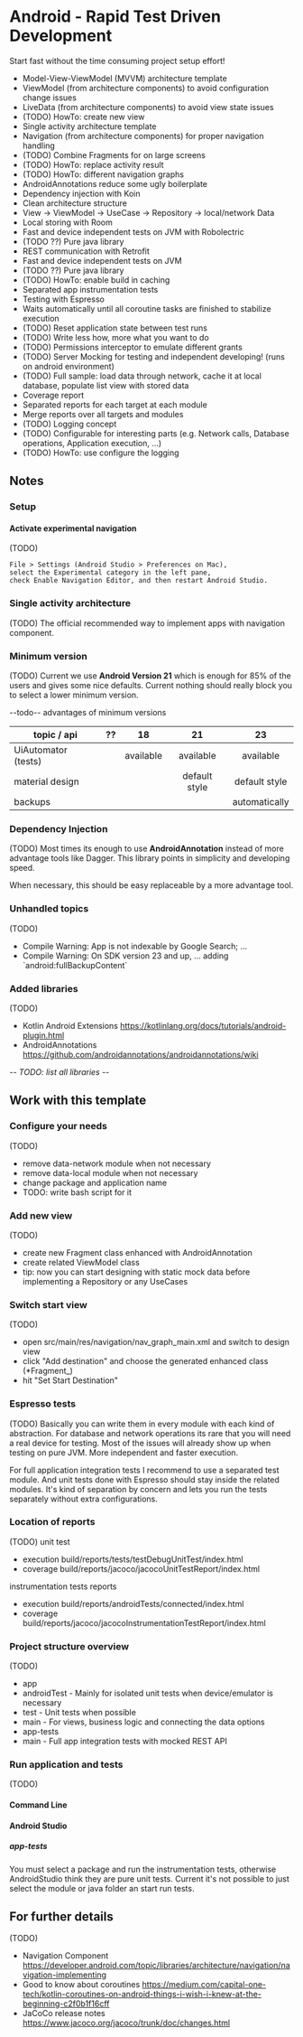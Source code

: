 # Android - Rapid Test Driven Development

Start fast without the time consuming project setup effort!

* Model-View-ViewModel (MVVM) architecture template
 * ViewModel (from architecture components) to avoid configuration change issues
 * LiveData (from architecture components) to avoid view state issues
 * (TODO) HowTo: create new view
* Single activity architecture template
 * Navigation (from architecture components) for proper navigation handling
 * (TODO) Combine Fragments for on large screens
 * (TODO) HowTo: replace activity result
 * (TODO) HowTo: different navigation graphs
* AndroidAnnotations reduce some ugly boilerplate
* Dependency injection with Koin
* Clean architecture structure
 * View -> ViewModel -> UseCase -> Repository -> local/network Data
* Local storing with Room
 * Fast and device independent tests on JVM with Robolectric
 * (TODO ??) Pure java library
* REST communication with Retrofit
 * Fast and device independent tests on JVM
 * (TODO ??) Pure java library
 * (TODO) HowTo: enable build in caching
* Separated app instrumentation tests
* Testing with Espresso
 * Waits automatically until all coroutine tasks are finished to stabilize execution
 * (TODO) Reset application state between test runs
 * (TODO) Write less how, more what you want to do
 * (TODO) Permissions interceptor to emulate different grants
* (TODO) Server Mocking for testing and independent developing! (runs on android environment)
* (TODO) Full sample: load data through network, cache it at local database, populate list view with stored data
* Coverage report
 * Separated reports for each target at each module
 * Merge reports over all targets and modules
* (TODO) Logging concept
 * (TODO) Configurable for interesting parts (e.g. Network calls, Database operations, Application execution, ...)
 * (TODO) HowTo: use configure the logging

## Notes

### Setup

#### Activate experimental navigation

(TODO)
```
File > Settings (Android Studio > Preferences on Mac),
select the Experimental category in the left pane,
check Enable Navigation Editor, and then restart Android Studio.
```

### Single activity architecture

(TODO)
The official recommended way to implement apps with navigation component.

### Minimum version

(TODO)
Current we use **Android Version 21** which is enough for 85% of the users and gives some nice defaults.
Current nothing should really block you to select a lower minimum version.

--todo-- advantages of minimum versions

topic / api | ?? | 18 | 21 | 23
---|:-:|:-:|:-:|:-:
UiAutomator (tests) || available | available | available
material design ||| default style | default style
backups |||| automatically

### Dependency Injection

(TODO)
Most times its enough to use **AndroidAnnotation** instead of more advantage tools like Dagger.
This library points in simplicity and developing speed.

When necessary, this should be easy replaceable by a more advantage tool.

### Unhandled topics

(TODO)
* Compile Warning: App is not indexable by Google Search; ...
* Compile Warning: On SDK version 23 and up, ... adding \`android:fullBackupContent\`


### Added libraries


(TODO)
* Kotlin Android Extensions https://kotlinlang.org/docs/tutorials/android-plugin.html
* AndroidAnnotations https://github.com/androidannotations/androidannotations/wiki

*-- TODO: list all libraries --*

## Work with this template

### Configure your needs

(TODO)
* remove data-network module when not necessary
* remove data-local module when not necessary
* change package and application name
 * TODO: write bash script for it

### Add new view

(TODO)
* create new Fragment class enhanced with AndroidAnnotation
* create related ViewModel class
* tip: now you can start designing with static mock data before implementing a Repository or any UseCases

### Switch start view

(TODO)
* open src/main/res/navigation/nav_graph_main.xml and switch to design view
* click "Add destination" and choose the generated enhanced class (*Fragment_)
* hit "Set Start Destination"

### Espresso tests

(TODO)
Basically you can write them in every module with each kind of abstraction.
For database and network operations its rare that you will need a real device for testing.
Most of the issues will already show up when testing on pure JVM. More independent and faster execution.

For full application integration tests I recommend to use a separated test module.
And unit tests done with Espresso should stay inside the related modules.
It's kind of separation by concern and lets you run the tests separately without extra configurations.

### Location of reports

(TODO)
unit test
* execution build/reports/tests/testDebugUnitTest/index.html
* coverage build/reports/jacoco/jacocoUnitTestReport/index.html

instrumentation tests reports
* execution build/reports/androidTests/connected/index.html
* coverage build/reports/jacoco/jacocoInstrumentationTestReport/index.html

### Project structure overview

(TODO)
* app
 * androidTest - Mainly for isolated unit tests when device/emulator is necessary
 * test - Unit tests when possible
 * main - For views, business logic and connecting the data options
* app-tests
 * main - Full app integration tests with mocked REST API

### Run application and tests

(TODO)
#### Command Line

#### Android Studio

##### app-tests

You must select a package and run the instrumentation tests, otherwise AndroidStudio think they are pure unit tests.
Current it's not possible to just select the module or java folder an start run tests.

## For further details

(TODO)
* Navigation Component https://developer.android.com/topic/libraries/architecture/navigation/navigation-implementing
* Good to know about coroutines https://medium.com/capital-one-tech/kotlin-coroutines-on-android-things-i-wish-i-knew-at-the-beginning-c2f0b1f16cff
* JaCoCo release notes https://www.jacoco.org/jacoco/trunk/doc/changes.html